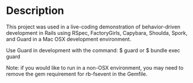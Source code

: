 Description
===========

This project was used in a live-coding demonstration of behavior-driven development in Rails using RSpec, FactoryGirls, Capybara, Shoulda, Spork, and Guard in a Mac OSX development environment.

Use Guard in development with the command:
	$ guard
or
	$ bundle exec guard

Note: if you would like to run in a non-OSX environment, you may need to remove the gem requirement for rb-fsevent in the Gemfile.
